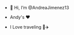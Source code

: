 - 👋 Hi, I’m @AndreaJimenez13
  
-  Andy's ❤️
  
- I Love traveling 💚✈️

  
  

<!---
AndreaJimenez13/AndreaJimenez13 is a ✨ special ✨ repository because its `README.md` (this file) appears on your GitHub profile.
You can click the Preview link to take a look at your changes.
--->
